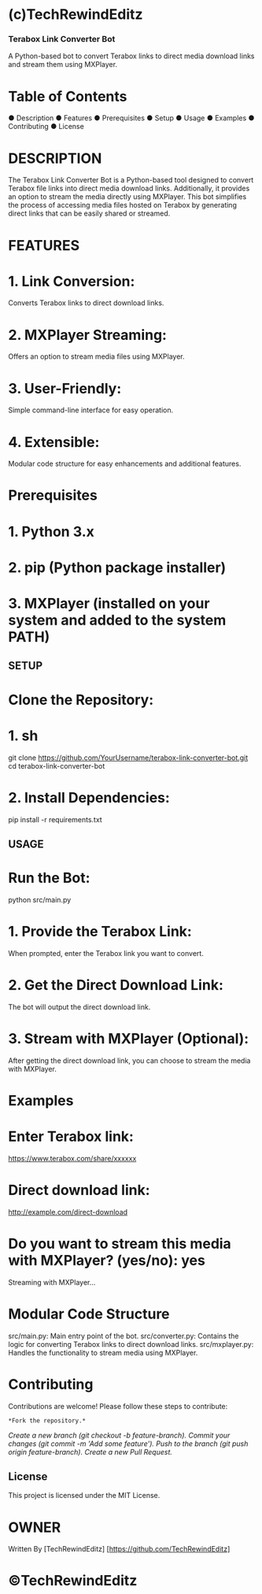 # (c)TechRewindEditz


### Terabox Link Converter Bot
A Python-based bot to convert Terabox links to direct media download links and stream them using MXPlayer.

# Table of Contents
● Description
● Features
● Prerequisites
● Setup
● Usage
● Examples
● Contributing
● License

# DESCRIPTION
The Terabox Link Converter Bot is a Python-based tool designed to convert Terabox file links into direct media download links. Additionally, it provides an option to stream the media directly using MXPlayer. This bot simplifies the process of accessing media files hosted on Terabox by generating direct links that can be easily shared or streamed.

# FEATURES
# 1. Link Conversion: 
Converts Terabox links to direct download links.
# 2. MXPlayer Streaming: 
Offers an option to stream media files using MXPlayer.
# 3. User-Friendly: 
Simple command-line interface for easy operation.
# 4. Extensible: 
Modular code structure for easy enhancements and additional features.


# Prerequisites
# 1. Python 3.x
# 2. pip (Python package installer)
# 3. MXPlayer (installed on your system and added to the system PATH)

## SETUP
# Clone the Repository:

# 1. sh
git clone https://github.com/YourUsername/terabox-link-converter-bot.git
cd terabox-link-converter-bot

# 2. Install Dependencies:
pip install -r requirements.txt

## USAGE

# Run the Bot:
python src/main.py

# 1. Provide the Terabox Link:
When prompted, enter the Terabox link you want to convert.

# 2. Get the Direct Download Link:
The bot will output the direct download link.

# 3. Stream with MXPlayer (Optional):
After getting the direct download link, you can choose to stream the media with MXPlayer.


# Examples
# Enter Terabox link: 
https://www.terabox.com/share/xxxxxx
# Direct download link: 
http://example.com/direct-download
# Do you want to stream this media with MXPlayer? (yes/no): yes
Streaming with MXPlayer...


# Modular Code Structure
src/main.py: Main entry point of the bot.
src/converter.py: Contains the logic for converting Terabox links to direct download links.
src/mxplayer.py: Handles the functionality to stream media using MXPlayer.

# Contributing
Contributions are welcome! Please follow these steps to contribute:

    *Fork the repository.*
   *Create a new branch (git checkout -b feature-branch).*
  *Commit your changes (git commit -m 'Add some feature').*
 *Push to the branch (git push origin feature-branch).*
*Create a new Pull Request.*

## License
This project is licensed under the MIT License.



# OWNER 
 Written By [TechRewindEditz] 
 [https://github.com/TechRewindEditz]

# ©️TechRewindEditz


 
 
